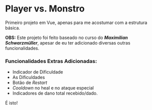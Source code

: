 # Player vs. Monstro

Primeiro projeto em Vue, apenas para me acostumar com a estrutura básica.

**OBS:** Este projeto foi feito baseado no curso do ***Maximilian Schwarzmüller***, apesar de eu ter adicionado diversas outras funcionalidades.

### Funcionalidades Extras Adicionadas:
- Indicador de Dificuldade
- As Dificuldades
- Botão de *Restart*
- *Cooldown* no heal e no ataque especial
- Indicadores de dano total recebido/dado.

É isto!